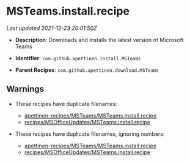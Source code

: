 # MSTeams.install.recipe

_Last updated 2021-12-23 20:01:50Z_

- **Description**: Downloads and installs the latest version of Microsoft Teams

- **Identifier**: `com.github.apettinen.install.MSTeams`

- **Parent Recipes**: `com.github.apettinen.download.MSTeams`


## Warnings

- These recipes have duplicate filenames:
    - [apettinen-recipes/MSTeams/MSTeams.install.recipe](/autopkg-dupe-tracker/apettinen-recipes/MSTeams/MSTeams.install.recipe)
    - [recipes/MSOfficeUpdates/MSTeams.install.recipe](/autopkg-dupe-tracker/recipes/MSOfficeUpdates/MSTeams.install.recipe)

- These recipes have duplicate filenames, ignoring numbers:
    - [apettinen-recipes/MSTeams/MSTeams.install.recipe](/autopkg-dupe-tracker/apettinen-recipes/MSTeams/MSTeams.install.recipe)
    - [recipes/MSOfficeUpdates/MSTeams.install.recipe](/autopkg-dupe-tracker/recipes/MSOfficeUpdates/MSTeams.install.recipe)